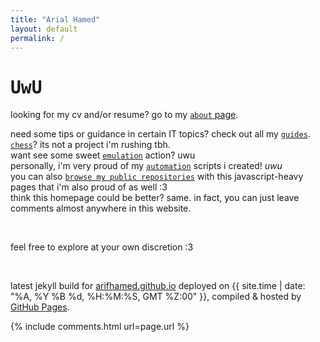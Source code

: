 ```yaml
---
title: "Arial Hamed"
layout: default
permalink: /
---
```


<h1><span class="uwu disable-selection" onclick="this.textContent='OwO'" onmouseout="this.textContent='UwU'" style="font-family: monospace !important;">UwU</span></h1>
<!-- <h1><span class='uwu disable-selection'>UwU</span></h1> -->

looking for my cv and/or resume? go to my <a href="/about"><code>about</code> page</a>.  
<!-- <span onmouseover="this.innerHTML=''">here to look at some projects i did? go to my [`projects` page](/projects).</span>   -->
need some tips or guidance in certain IT topics? check out all my [`guides`](/guides).  
[`chess`](/chess)? its not a project i'm rushing tbh.  
want see some sweet [`emulation`](/emulator) action? uwu  
personally, i'm very proud of my [`automation`](/automation) scripts i created! _uwu_  
you can also [`browse my public repositories`](/browse-my-repos) with this javascript-heavy pages that i'm also proud of as well :3  
think this homepage could be better? same. in fact, you can just leave comments almost anywhere in this website. 

<br>

feel free to explore at your own discretion :3

<br>

latest jekyll build for [arifhamed.github.io](https://arifhamed.github.io) deployed on {{ site.time | date: "%A, %Y %B %d, %H:%M:%S, GMT %Z:00" }}, compiled & hosted by [GitHub Pages](https://pages.github.com/). 

<!-- <span id="time" ondblclick='window.open("https://github.com/arialhamed/arialhamed.github.io", "_self")'>i can't get the latest update to this website smh</span> -->

<script>
// consider making like a count thingy between the site.time by Jekyll and the gh.api
    // getLatestCommitDate();
    // function convertTZ(date, tzString) {
    //     return new Date((typeof date === "string" ? new Date(date) : date).toLocaleString("en-US", {timeZone: tzString}));   
    // }
    // async function getLatestCommitDate() {
    //     const response = await fetch("https://api.github.com/repos/arialhamed/arialhamed.github.io/commits");
    //     const all = await response.json();
    //     const current = all[0]['commit']['author']['date'];
    //     const bruh = convertTZ(current.substring(0,4)+"/"+current.substring(5,7)+"/"+current.substring(8,10)+" "+current.substring(11,14)+":"+current.substring(14,17)+":"+current.substring(17,19)+" +0000", "Asia/Singapore");
    //     const zeroPad = (num, places) => String(num).padStart(places, '0');
    //     console.log(bruh.getDate());
    //     console.log(bruh.getMonth());
    //     console.log(bruh.getFullYear());
    //     console.log(bruh.getHours());
    //     console.log(bruh.getMinutes());
    //     console.log(bruh.getSeconds());
    //     console.log("wumbology");
    //     console.log(parseInt('{{ site.time | date: "%H"}}'));
    //     console.log(parseInt('{{ site.time | date: "%M"}}'));
    //     console.log(parseInt('{{ site.time | date: "%S"}}'));
    // }
</script> 


{% include comments.html url=page.url %}
